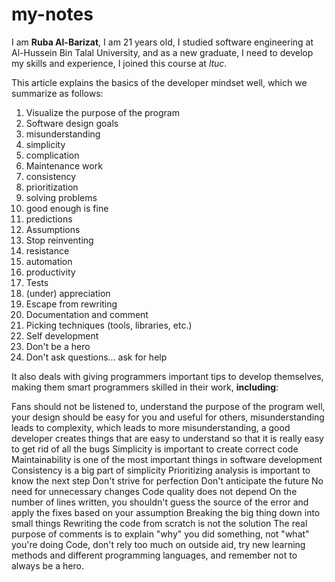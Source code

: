 # my-notes
I am **Ruba Al-Barizat**, I am 21 years old, I studied software engineering at Al-Hussein Bin Talal University, and as a new graduate, I need to develop my skills and experience, I joined this course at *ltuc*.

This article explains the basics of the developer mindset well, which we summarize as follows:

1. Visualize the purpose of the program
2. Software design goals
3. misunderstanding
4. simplicity
5. complication
6. Maintenance work
7. consistency
8. prioritization
9. solving problems
10. good enough is fine
11. predictions
12. Assumptions
13. Stop reinventing
14. resistance
15. automation
16. productivity
17. Tests
18. (under) appreciation
19. Escape from rewriting
20. Documentation and comment
21. Picking techniques (tools, libraries, etc.)
22. Self development
23. Don't be a hero
24. Don't ask questions... ask for help


It also deals with giving programmers important tips to develop themselves, making them smart programmers skilled in their work, **including**:

Fans should not be listened to, understand the purpose of the program well, your design should be easy for you and useful for others, misunderstanding leads to complexity, which leads to more misunderstanding, a good developer creates things that are easy to understand so that it is really easy to get rid of all the bugs Simplicity is important to create correct code Maintainability is one of the most important things in software development Consistency is a big part of simplicity Prioritizing analysis is important to know the next step Don't strive for perfection Don't anticipate the future No need for unnecessary changes Code quality does not depend On the number of lines written, you shouldn't guess the source of the error and apply the fixes based on your assumption Breaking the big thing down into small things Rewriting the code from scratch is not the solution The real purpose of comments is to explain "why" you did something, not "what" you're doing Code, don't rely too much on outside aid, try new learning methods and different programming languages, and remember not to always be a hero.

